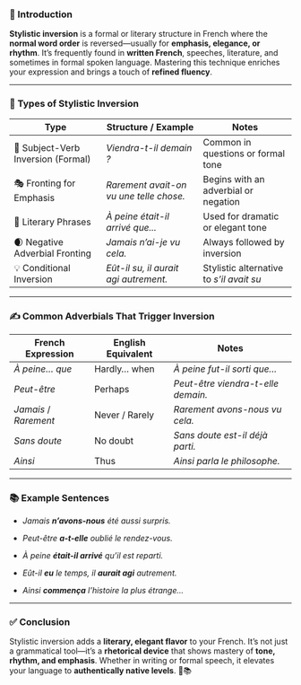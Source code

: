 
### 🎯 Introduction

**Stylistic inversion** is a formal or literary structure in French where the **normal word order** is reversed—usually for **emphasis, elegance, or rhythm**. It’s frequently found in **written French**, speeches, literature, and sometimes in formal spoken language. Mastering this technique enriches your expression and brings a touch of **refined fluency**.

---

### 🔄 Types of Stylistic Inversion

|Type|Structure / Example|Notes|
|---|---|---|
|📖 Subject-Verb Inversion (Formal)|_Viendra-t-il demain ?_|Common in questions or formal tone|
|🎭 Fronting for Emphasis|_Rarement avait-on vu une telle chose._|Begins with an adverbial or negation|
|📜 Literary Phrases|_À peine était-il arrivé que..._|Used for dramatic or elegant tone|
|🌒 Negative Adverbial Fronting|_Jamais n’ai-je vu cela._|Always followed by inversion|
|💡 Conditional Inversion|_Eût-il su, il aurait agi autrement._|Stylistic alternative to _s’il avait su_|

---

### ✍️ Common Adverbials That Trigger Inversion

|French Expression|English Equivalent|Notes|
|---|---|---|
|_À peine… que_|Hardly… when|_À peine fut-il sorti que…_|
|_Peut-être_|Perhaps|_Peut-être viendra-t-elle demain._|
|_Jamais_ / _Rarement_|Never / Rarely|_Rarement avons-nous vu cela._|
|_Sans doute_|No doubt|_Sans doute est-il déjà parti._|
|_Ainsi_|Thus|_Ainsi parla le philosophe._|

---

### 📚 Example Sentences

- _Jamais **n’avons-nous** été aussi surpris._
    
- _Peut-être **a-t-elle** oublié le rendez-vous._
    
- _À peine **était-il arrivé** qu’il est reparti._
    
- _Eût-il **eu** le temps, il **aurait agi** autrement._
    
- _Ainsi **commença** l’histoire la plus étrange…_
    

---

### ✅ Conclusion

Stylistic inversion adds a **literary, elegant flavor** to your French. It’s not just a grammatical tool—it’s a **rhetorical device** that shows mastery of **tone, rhythm, and emphasis**. Whether in writing or formal speech, it elevates your language to **authentically native levels**. 🎩📚